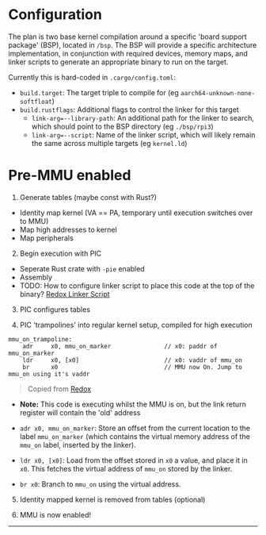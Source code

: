 # Configuration

The plan is two base kernel compilation around a specific 'board support package' (BSP), located in
`/bsp`. The BSP will provide a specific architecture implementation, in conjunction with required
devices, memory maps, and linker scripts to generate an appropriate binary to run on the target.

Currently this is hard-coded in `.cargo/config.toml`:

- `build.target`: The target triple to compile for (eg `aarch64-unknown-none-softfloat`)
- `build.rustflags`: Additional flags to control the linker for this target
  - `link-arg=--library-path`: An additional path for the linker to search, which should point to
    the BSP directory (eg `./bsp/rpi3`)
  - `link-arg=--script`: Name of the linker script, which will likely remain the same across
    multiple targets (eg `kernel.ld`)

# Pre-MMU enabled

1. Generate tables (maybe const with Rust?)
  - Identity map kernel (VA == PA, temporary until execution switches over to MMU)
  - Map high addresses to kernel
  - Map peripherals

2. Begin execution with PIC
  - Seperate Rust crate with `-pie` enabled
  - Assembly
  - TODO: How to configure linker script to place this code at the top of the binary? [Redox Linker
    Script]

3. PIC configures tables

4. PIC 'trampolines' into regular kernel setup, compiled for high execution

```
mmu_on_trampoline:
    adr     x0, mmu_on_marker               // x0: paddr of mmu_on_marker
    ldr     x0, [x0]                        // x0: vaddr of mmu_on
    br      x0                              // MMU now On. Jump to mmu_on using it's vaddr
```

> Copied from [Redox]

  - **Note:** This code is executing whilst the MMU is on, but the link return register will contain
    the 'old' address

  - `adr x0, mmu_on_marker`: Store an offset from the current location to the label `mmu_on_marker`
    (which contains the virtual memory address of the `mmu_on` label, inserted by the linker).

  - `ldr x0, [x0]`: Load from the offset stored in `x0` a value, and place it in `x0`. This fetches
    the virtual address of `mmu_on` stored by the linker.

  - `br x0`: Branch to `mmu_on` using the virtual address.

5. Identity mapped kernel is removed from tables (optional)

6. MMU is now enabled!

---

[Redox]: https://gitlab.redox-os.org/redox-os/kernel/-/blob/master/src/arch/aarch64/init/pre_kstart/helpers/post_mmu_enabled.S#L63
[Redox Linker Script]: https://gitlab.redox-os.org/redox-os/kernel/-/blob/master/linkers/aarch64.ld?ref_type=heads
